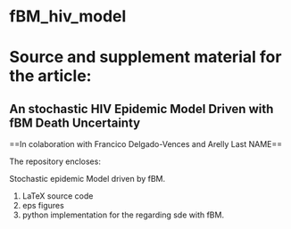 # fBM_hiv_model

# Source and supplement material for the article: 

## **An stochastic HIV Epidemic Model Driven with fBM Death Uncertainty**
==In colaboration with Francico Delgado-Vences and Arelly Last NAME==



The repository encloses:

Stochastic epidemic Model driven by fBM.

1. LaTeX source code
2. eps figures
3. python implementation for the regarding sde with fBM.
